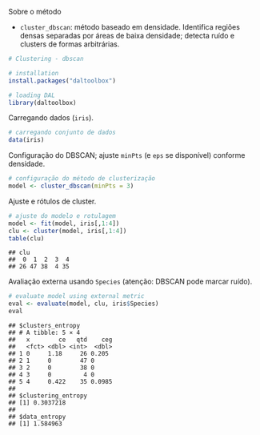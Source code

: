 Sobre o método
- `cluster_dbscan`: método baseado em densidade. Identifica regiões densas separadas por áreas de baixa densidade; detecta ruído e clusters de formas arbitrárias.


``` r
# Clustering - dbscan

# installation 
install.packages("daltoolbox")

# loading DAL
library(daltoolbox) 
```

Carregando dados (`iris`).

``` r
# carregando conjunto de dados
data(iris)
```

Configuração do DBSCAN; ajuste `minPts` (e `eps` se disponível) conforme densidade.

``` r
# configuração do método de clusterização
model <- cluster_dbscan(minPts = 3)
```

Ajuste e rótulos de cluster.

``` r
# ajuste do modelo e rotulagem
model <- fit(model, iris[,1:4])
clu <- cluster(model, iris[,1:4])
table(clu)
```

```
## clu
##  0  1  2  3  4 
## 26 47 38  4 35
```

Avaliação externa usando `Species` (atenção: DBSCAN pode marcar ruído).

``` r
# evaluate model using external metric
eval <- evaluate(model, clu, iris$Species)
eval
```

```
## $clusters_entropy
## # A tibble: 5 × 4
##   x        ce   qtd    ceg
##   <fct> <dbl> <int>  <dbl>
## 1 0     1.18     26 0.205 
## 2 1     0        47 0     
## 3 2     0        38 0     
## 4 3     0         4 0     
## 5 4     0.422    35 0.0985
## 
## $clustering_entropy
## [1] 0.3037218
## 
## $data_entropy
## [1] 1.584963
```
